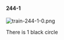 #### 244-1
![train-244-1-0.png](https://github.com/lil-lab/nlvr/raw/master/nlvr/train/images/39/train-244-1-0.png "train-244-1-0.png")

There is 1 black circle